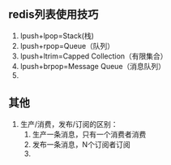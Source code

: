 ## redis列表使用技巧 ##
1. lpush+lpop=Stack(栈)
2. lpush+rpop=Queue（队列）
3. lpush+ltrim=Capped Collection（有限集合）
4. lpush+brpop=Message Queue（消息队列）
5. 

## 其他
1. 生产/消费，发布/订阅的区别：
	1. 生产一条消息，只有一个消费者消费
	2. 发布一条消息，N个订阅者订阅
	3. 
